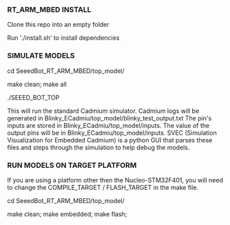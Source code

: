 ### RT_ARM_MBED INSTALL ###

Clone this repo into an empty folder

Run './install.sh' to install dependencies

### SIMULATE MODELS ### 

cd SeeedBot_RT_ARM_MBED/top_model/

make clean; make all

./SEEED_BOT_TOP

This will run the standard Cadmium simulator. Cadmium logs will be generated in Blinky_ECadmiu/top_model/blinky_test_output.txt The pin's inputs are stored in Blinky_ECadmiu/top_model/inputs. The value of the output pins will be in Blinky_ECadmiu/top_model/inputs. SVEC (Simulation Visualization for Embedded Cadmium) is a python GUI that parses these files and steps through the simulation to help debug the models.

### RUN MODELS ON TARGET PLATFORM ###

If you are using a platform other then the Nucleo-STM32F401, you will need to change the COMPILE_TARGET / FLASH_TARGET in the make file.

cd SeeedBot_RT_ARM_MBED/top_model/

make clean; make embedded; make flash;
